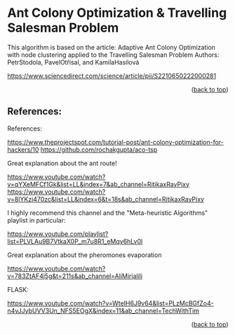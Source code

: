 # Ant Colony Optimization & Travelling Salesman Problem


<!-- ABOUT THE PROJECT -->


This algorithm is based on the article: Adaptive Ant Colony Optimization with node clustering applied to the Travelling Salesman Problem
Authors:  PetrStodola, PavelOtřísal, and KamilaHasilová

https://www.sciencedirect.com/science/article/pii/S2210650222000281

<p align="right">(<a href="#top">back to top</a>)</p>


<!-- References -->
## References:


References:

https://www.theprojectspot.com/tutorial-post/ant-colony-optimization-for-hackers/10
https://github.com/rochakgupta/aco-tsp


Great explanation about the ant route! 

https://www.youtube.com/watch?v=qYXeMFCf1Gk&list=LL&index=7&ab_channel=RitikaxRayPixy
https://www.youtube.com/watch?v=8lYKzj470zc&list=LL&index=6&t=18s&ab_channel=RitikaxRayPixy

I highly recommend this channel and the "Meta-heuristic Algorithms" playlist in particular:

https://www.youtube.com/playlist?list=PLVLAu9B7VtkaX0P_m7u8R1_eMqv6hLv0l



Great explanation about the pheromones evaporation

https://www.youtube.com/watch?v=783ZtAF4j5g&t=211s&ab_channel=AliMirjalili


FLASK:

https://www.youtube.com/watch?v=WteIH6J9v64&list=PLzMcBGfZo4-n4vJJybUVV3Un_NFS5EOgX&index=11&ab_channel=TechWithTim

<p align="right">(<a href="#top">back to top</a>)</p>

